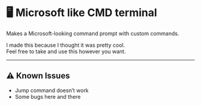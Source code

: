 # 🖥️ Microsoft like CMD terminal

Makes a Microsoft-looking command prompt with custom commands.

I made this because I thought it was pretty cool.  
Feel free to take and use this however you want.

---

## ⚠️ Known Issues

- Jump command doesn’t work  
- Some bugs here and there
